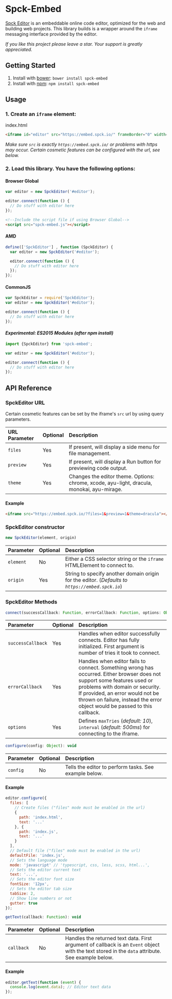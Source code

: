 # Spck-Embed

[Spck Editor](https://spck.io) is an embeddable online code editor, optimized for the web and building web projects. This library builds is a wrapper around the `iframe` messaging interface provided by the editor.

*If you like this project please leave a star. Your support is greatly appreciated.*

## Getting Started

1. Install with [bower](http://bower.io): ```bower install spck-embed```
2. Install with [npm](https://www.npmjs.com): ```npm install spck-embed```

## Usage

### 1. Create an `iframe` element:

index.html
```html
<iframe id="editor" src="https://embed.spck.io/" frameBorder="0" width="600" height="360"></iframe>
```

*Make sure `src` is exactly `https://embed.spck.io/` or problems with https may occur. Certain cosmetic features can be configured with the url, see below.*

### 2. Load this library. You have the following options:

#### Browser Global
```javascript
var editor = new SpckEditor('#editor');

editor.connect(function () {
  // Do stuff with editor here
});
```

```html
<!--Include the script file if using Browser Global-->
<script src="spck-embed.js"></script>
```

#### AMD
```javascript
define(['SpckEditor'] , function (SpckEditor) {
  var editor = new SpckEditor('#editor');

  editor.connect(function () {
    // Do stuff with editor here
  });
});
```

#### CommonJS
```javascript
var SpckEditor = require('SpckEditor');
var editor = new SpckEditor('#editor');

editor.connect(function () {
  // Do stuff with editor here
});
```

#### *Experimental: ES2015 Modules (after npm install)*
```javascript
import {SpckEditor} from 'spck-embed';

var editor = new SpckEditor('#editor');

editor.connect(function () {
  // Do stuff with editor here
});
```


## API Reference

### SpckEditor URL

Certain cosmetic features can be set by the iframe's `src` url by using query parameters.

|URL Parameter|Optional|Description|
|:--- |:--- |:--- |
|`files`|Yes|If present, will display a side menu for file management.|
|`preview`|Yes|If present, will display a Run button for previewing code output.|
|`theme`|Yes|Changes the editor theme. Options: chrome, xcode, ayu-light, dracula, monokai, ayu-mirage.|

#### Example

```html
<iframe src="https://embed.spck.io/?files=1&preview=1&theme=dracula"></iframe>
```

### SpckEditor constructor

```javascript
new SpckEditor(element, origin)
```

|Parameter|Optional|Description|
|:--- |:--- |:--- |
|`element`|No|Either a CSS selector string or the `iframe` HTMLElement to connect to.|
|`origin`|Yes|String to specify another domain origin for the editor. (*Defaults to `https://embed.spck.io`*)|

### SpckEditor Methods

```javascript
connect(successCallback: Function, errorCallback: Function, options: Object): void
```

|Parameter|Optional|Description|
|:--- |:--- |:--- |
|`successCallback`|Yes|Handles when editor successfully connects. Editor has fully initialized. First argument is number of tries it took to connect.|
|`errorCallback`|Yes|Handles when editor fails to connect. Something wrong has occurred. Either browser does not support some features used or problems with domain or security. If provided, an error would not be thrown on failure, instead the error object would be passed to this callback.|
|`options`|Yes|Defines `maxTries` (*default: 10*), `interval` (*default: 500ms*) for connecting to the iframe.|

```javascript
configure(config: Object): void
```

|Parameter|Optional|Description|
|:--- |:--- |:--- |
|`config`|No|Tells the editor to perform tasks. See example below.|

#### Example

```javascript
editor.configure({
  files: [
    // Create files ("files" mode must be enabled in the url)
    {
      path: 'index.html',
      text: '...'
    }, {
      path: 'index.js',
      text: '...'
    }
  ],
  // Default file ("files" mode must be enabled in the url)
  defaultFile: 'index.js',
  // Sets the language mode
  mode: 'javascript' // 'typescript, css, less, scss, html...',
  // Sets the editor current text
  text: '...',
  // Sets the editor font size
  fontSize: '12px',
  // Sets the editor tab size
  tabSize: 2,
  // Show line numbers or not
  gutter: true
});
```

```javascript
getText(callback: Function): void
```

|Parameter|Optional|Description|
|:--- |:--- |:--- |
|`callback`|No|Handles the returned text data. First argument of callback is an `Event` object with the text stored in the `data` attribute. See example below.|

#### Example

```javascript
editor.getText(function (event) {
  console.log(event.data); // Editor text data
});
```

